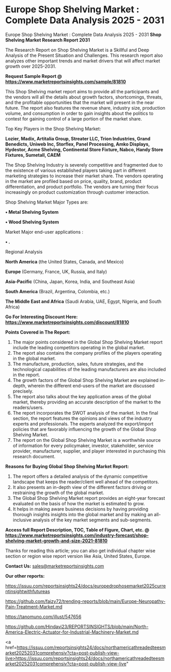 # Europe Shop Shelving Market : Complete Data Analysis 2025 - 2031
Europe Shop Shelving Market : Complete Data Analysis 2025 - 2031
<strong>Shop Shelving Market Research Report 2031</strong>

The Research Report on Shop Shelving Market is a Skillful and Deep Analysis of the Present Situation and Challenges. This research report also analyzes other important trends and market drivers that will affect market growth over 2025-2031.

<strong>Request Sample Report @ <a href=https://www.marketreportsinsights.com/sample/81810>https://www.marketreportsinsights.com/sample/81810</a></strong>

This Shop Shelving market report aims to provide all the participants and the vendors will all the details about growth factors, shortcomings, threats, and the profitable opportunities that the market will present in the near future. The report also features the revenue share, industry size, production volume, and consumption in order to gain insights about the politics to contest for gaining control of a large portion of the market share.

Top Key Players in the Shop Shelving Market:

<strong>Lozier, Madix, Artitalia Group, Streater LLC, Trion Industries, Grand Benedicts, Uniweb Inc, Storflex, Panel Processing, Amko Displays, Hydestor, Acme Shelving, Continental Store Fixture, Nabco, Handy Store Fixtures, Sumetall, CAEM</strong>

The Shop Shelving Industry is severely competitive and fragmented due to the existence of various established players taking part in different marketing strategies to increase their market share. The vendors operating in the market are profiled based on price, quality, brand, product differentiation, and product portfolio. The vendors are turning their focus increasingly on product customization through customer interaction.

Shop Shelving Market Major Types are:

<strong>• Metal Shelving System

• Wood Shelving System</strong>

Market Major end-user applications :

<strong>• .</strong>

Regional Analysis

</u><strong><b>North America</b></strong> (the United States, Canada, and Mexico)

<strong><b>Europe </b></strong>(Germany, France, UK, Russia, and Italy)

<strong><b>Asia-Pacific</b></strong> (China, Japan, Korea, India, and Southeast Asia)

<strong><b>South America</b></strong> (Brazil, Argentina, Colombia, etc.)

<strong><b>The Middle East and Africa</b></strong> (Saudi Arabia, UAE, Egypt, Nigeria, and South Africa)

<strong>Go For Interesting Discount Here: <a href=https://www.marketreportsinsights.com/discount/81810>https://www.marketreportsinsights.com/discount/81810</a></strong>

<strong>Points Covered in The Report:</strong>
<ol>
  <li>The major points considered in the Global Shop Shelving Market report include the leading competitors operating in the global market.</li>
  <li>The report also contains the company profiles of the players operating in the global market.</li>
  <li>The manufacture, production, sales, future strategies, and the technological capabilities of the leading manufacturers are also included in the report.</li>
  <li>The growth factors of the Global Shop Shelving Market are explained in-depth, wherein the different end-users of the market are discussed precisely.</li>
  <li>The report also talks about the key application areas of the global market, thereby providing an accurate description of the market to the readers/users.</li>
  <li>The report incorporates the SWOT analysis of the market. In the final section, the report features the opinions and views of the industry experts and professionals. The experts analyzed the export/import policies that are favorably influencing the growth of the Global Shop Shelving Market.</li>
  <li>The report on the Global Shop Shelving Market is a worthwhile source of information for every policymaker, investor, stakeholder, service provider, manufacturer, supplier, and player interested in purchasing this research document.</li>
</ol>
<strong>Reasons for Buying Global Shop Shelving Market Report:</strong>

<ol>
  <li>The report offers a detailed analysis of the dynamic competitive landscape that keeps the reader/client well ahead of the competitors.</li>
  <li>It also presents an in-depth view of the different factors driving or restraining the growth of the global market.</li>
  <li>The Global Shop Shelving Market report provides an eight-year forecast evaluated on the basis of how the market is estimated to grow.</li>
  <li>It helps in making aware business decisions by having providing thorough insights insights into the global market and by making an all-inclusive analysis of the key market segments and sub-segments.</li>
</ol>
<strong>Access full Report Description, TOC, Table of Figure, Chart, etc. @ <a href=https://www.marketreportsinsights.com/industry-forecast/shop-shelving-market-growth-and-size-2021-81810>https://www.marketreportsinsights.com/industry-forecast/shop-shelving-market-growth-and-size-2021-81810</a></strong>


Thanks for reading this article; you can also get individual chapter wise section or region wise report version like Asia, United States, Europe.

<strong>Contact Us:</strong>
sales@marketreportsinsights.com

<strong>Our other reports:</strong>

<a href=https://issuu.com/reportsinsights24/docs/europedrophosemarket2025currentinsightwithfutureas>https://issuu.com/reportsinsights24/docs/europedrophosemarket2025currentinsightwithfutureas</a>

<a href=https://github.com/faizy72/trending-reports/blob/main/Europe-Neuropathy-Pain-Treatment-Market.md>https://github.com/faizy72/trending-reports/blob/main/Europe-Neuropathy-Pain-Treatment-Market.md</a>

<a href=https://tanomuno.com/illust/547656>https://tanomuno.com/illust/547656</a>

<a href=https://github.com/Hindavi23/REPORTSINSIGHTS/blob/main/North-America-Electric-Actuator-for-Industrial-Machinery-Market.md>https://github.com/Hindavi23/REPORTSINSIGHTS/blob/main/North-America-Electric-Actuator-for-Industrial-Machinery-Market.md</a>

<a href=https://issuu.com/reportsinsights24/docs/northamericathreadedteesmarket20252031comprehensiv?cta=post-publish-view-live>https://issuu.com/reportsinsights24/docs/northamericathreadedteesmarket20252031comprehensiv?cta=post-publish-view-live</a>"
